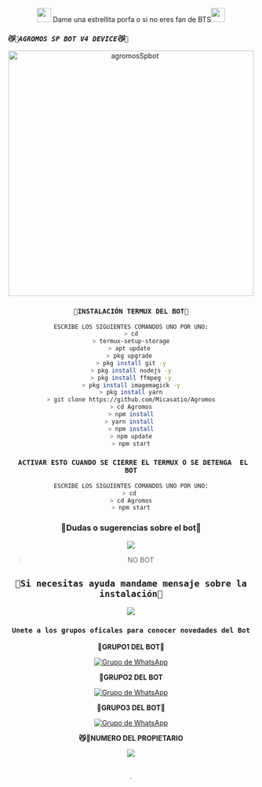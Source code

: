 <P align="center">
<img src="https://i.gifer.com/origin/84/84b7d7e62befb51f831bc0ed938c8742.gif" width="29px"> Dame una estrellita porfa o si no eres fan de BTS<img src="https://thumbs.gfycat.com/AdolescentAgileCoqui-size_restricted.gif" width="29px">

### *`😼💚AGROMOS SP BOT V4 DEVICE😼💚`*

<div align="center">
<img src="https://i.ytimg.com/vi/nkhVzxXnuSQ/maxresdefault.jpg" alt="agromosSpbot" width="500" />

### ` 💚INSTALACIÓN TERMUX DEL BOT💚 `
```bash
ESCRIBE LOS SIGUIENTES COMANDOS UNO POR UNO:
> cd
> termux-setup-storage
> apt update 
> pkg upgrade 
> pkg install git -y
> pkg install nodejs -y
> pkg install ffmpeg -y
> pkg install imagemagick -y
> pkg install yarn
> git clone https://github.com/Micasatio/Agromos
> cd Agromos
> npm install
> yarn install 
> npm install
> npm update
> npm start
```

### ` ACTIVAR ESTO CUANDO SE CIERRE EL TERMUX O SE DETENGA  EL BOT`
```bash
ESCRIBE LOS SIGUIENTES COMANDOS UNO POR UNO:
> cd 
> cd Agromos
> npm start
```

### 👑Dudas o sugerencias sobre el bot👑
<a href="http://wa.me/595983186566" target="blank"><img src="https://img.shields.io/badge/AGROMOS_SP-25D366?style=for-the-badge&logo=whatsapp&logoColor=white" /></a>
> NO BOT

## `💚Si necesitas ayuda mandame mensaje sobre la instalación💚`
<a href="http://wa.me/595983186566" target="blank"><img src="https://img.shields.io/badge/Whatsapp-30302f?style=flat&logo=whatsapp" /></a>
### `Unete a los grupos oficales para conocer novedades del Bot`
**🔰GRUPO1 DEL BOT🔰**

[![Grupo de WhatsApp](https://img.shields.io/badge/WhatsApp%20Group-25D366?style=for-the-badge&logo=whatsapp&logoColor=white)](https://chat.whatsapp.com/JiONzKmPvB25su65XzAbqA)

**🔰GRUPO2 DEL BOT**

[![Grupo de WhatsApp](https://img.shields.io/badge/WhatsApp%20Group-25D366?style=for-the-badge&logo=whatsapp&logoColor=white)](https://chat.whatsapp.com/BzLd8kaNMj24Hmu95tsiE2)

**🔰GRUPO3 DEL BOT🔰**

[![Grupo de WhatsApp](https://img.shields.io/badge/WhatsApp%20Group-25D366?style=for-the-badge&logo=whatsapp&logoColor=white)](https://chat.whatsapp.com/K0UCo7igED92q9c1w2DiEH)

**😼💚NUMERO DEL  PROPIETARIO**

<a href="http://wa.me/595983186566" target="blank"><img src="https://img.shields.io/badge/AGROMOS_SP-25D366?style=for-the-badge&logo=whatsapp&logoColor=white" /></a>


```
 

`
